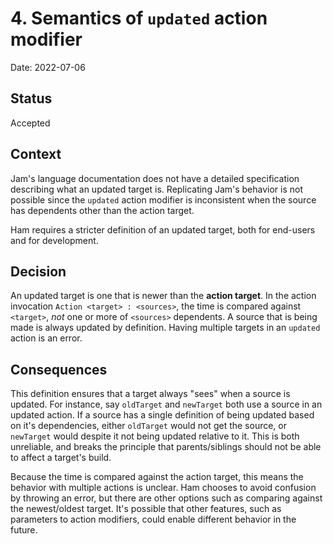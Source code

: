# 4. Semantics of `updated` action modifier

Date: 2022-07-06

## Status

Accepted

## Context

Jam's language documentation does not have a detailed specification describing what an updated target is. Replicating Jam's behavior is not possible since the `updated` action modifier is inconsistent when the source has dependents other than the action target.

Ham requires a stricter definition of an updated target, both for end-users and for development.

## Decision

An updated target is one that is newer than the **action target**. In the action invocation `Action <target> : <sources>`, the time is compared against `<target>`, _not_ one or more of `<sources>` dependents. A source that is being made is always updated by definition. Having multiple targets in an `updated` action is an error.

## Consequences

This definition ensures that a target always "sees" when a source is updated. For instance, say `oldTarget` and `newTarget` both use a source in an updated action. If a source has a single definition of being updated based on it's dependencies, either `oldTarget` would not get the source, or `newTarget` would despite it not being updated relative to it. This is both unreliable, and breaks the principle that parents/siblings should not be able to affect a target's build.

Because the time is compared against the action target, this means the behavior with multiple actions is unclear. Ham chooses to avoid confusion by throwing an error, but there are other options such as comparing against the newest/oldest target. It's possible that other features, such as parameters to action modifiers, could enable different behavior in the future.
